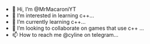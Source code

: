 - 👋 Hi, I’m @MrMacaroniYT
- 👀 I’m interested in learning c++...
- 🌱 I’m currently learning c++...
- 💞️ I’m looking to collaborate on games that use c++ ...
- 📫 How to reach me @cyline on telegram...

<!---
MrMacaroniYT/MrMacaroniYT is a ✨ special ✨ repository because its `README.md` (this file) appears on your GitHub profile.
You can click the Preview link to take a look at your changes.
--->
